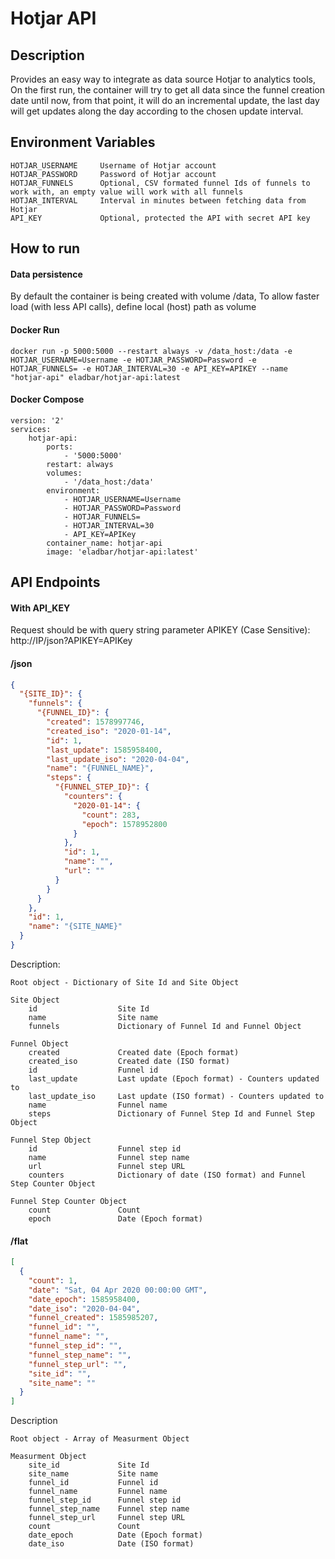 # Hotjar API

## Description
Provides an easy way to integrate as data source Hotjar to analytics tools,
On the first run, the container will try to get all data since the funnel creation date until now,
from that point, it will do an incremental update,
the last day will get updates along the day according to the chosen update interval.

## Environment Variables
```
HOTJAR_USERNAME	    Username of Hotjar account
HOTJAR_PASSWORD	    Password of Hotjar account
HOTJAR_FUNNELS		Optional, CSV formated funnel Ids of funnels to work with, an empty value will work with all funnels
HOTJAR_INTERVAL		Interval in minutes between fetching data from Hotjar
API_KEY             Optional, protected the API with secret API key
```

## How to run

#### Data persistence
By default the container is being created with volume /data,
To allow faster load (with less API calls), define local (host) path as volume 

#### Docker Run
```
docker run -p 5000:5000 --restart always -v /data_host:/data -e HOTJAR_USERNAME=Username -e HOTJAR_PASSWORD=Password -e HOTJAR_FUNNELS= -e HOTJAR_INTERVAL=30 -e API_KEY=APIKEY --name "hotjar-api" eladbar/hotjar-api:latest
```

#### Docker Compose
```
version: '2'
services:
    hotjar-api:
        ports:
            - '5000:5000'
        restart: always
        volumes:
            - '/data_host:/data'
        environment:
            - HOTJAR_USERNAME=Username
            - HOTJAR_PASSWORD=Password
            - HOTJAR_FUNNELS=
            - HOTJAR_INTERVAL=30
            - API_KEY=APIKey
        container_name: hotjar-api
        image: 'eladbar/hotjar-api:latest'
```

## API Endpoints
#### With API_KEY
Request should be with query string parameter APIKEY (Case Sensitive): <br/>
http://IP/json?APIKEY=APIKey

#### /json
```json
{
  "{SITE_ID}": {
    "funnels": {
      "{FUNNEL_ID}": {
        "created": 1578997746,            
        "created_iso": "2020-01-14",      
        "id": 1,                          
        "last_update": 1585958400,        
        "last_update_iso": "2020-04-04",  
        "name": "{FUNNEL_NAME}",          
        "steps": {
          "{FUNNEL_STEP_ID}": {
            "counters": {                 
              "2020-01-14": {              
                "count": 283,             
                "epoch": 1578952800       
              }
            },
            "id": 1,                      
            "name": "",                   
            "url": ""                     
          }
        }
      }
    },
    "id": 1,                              
    "name": "{SITE_NAME}"                 
  }
}
```

Description:
```
Root object - Dictionary of Site Id and Site Object

Site Object
    id                  Site Id
    name                Site name
    funnels             Dictionary of Funnel Id and Funnel Object

Funnel Object
    created             Created date (Epoch format)
    created_iso         Created date (ISO format)
    id                  Funnel id
    last_update         Last update (Epoch format) - Counters updated to
    last_update_iso     Last update (ISO format) - Counters updated to
    name                Funnel name
    steps               Dictionary of Funnel Step Id and Funnel Step Object

Funnel Step Object
    id                  Funnel step id
    name                Funnel step name
    url                 Funnel step URL
    counters            Dictionary of date (ISO format) and Funnel Step Counter Object

Funnel Step Counter Object
    count               Count
    epoch               Date (Epoch format)
```


#### /flat
```json
[
  {
    "count": 1, 
    "date": "Sat, 04 Apr 2020 00:00:00 GMT", 
    "date_epoch": 1585958400, 
    "date_iso": "2020-04-04", 
    "funnel_created": 1585985207, 
    "funnel_id": "", 
    "funnel_name": "", 
    "funnel_step_id": "", 
    "funnel_step_name": "", 
    "funnel_step_url": "", 
    "site_id": "", 
    "site_name": ""
  }
]
```

Description
```
Root object - Array of Measurment Object

Measurment Object
    site_id             Site Id
    site_name           Site name
    funnel_id           Funnel id
    funnel_name         Funnel name
    funnel_step_id      Funnel step id
    funnel_step_name    Funnel step name
    funnel_step_url     Funnel step URL
    count               Count
    date_epoch          Date (Epoch format)
    date_iso            Date (ISO format)
```
